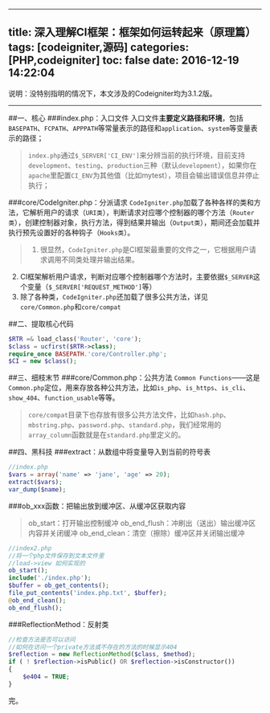 
---
title: 深入理解CI框架：框架如何运转起来（原理篇）
tags: [codeigniter,源码]
categories: [PHP,codeigniter]
toc: false
date: 2016-12-19 14:22:04
---

说明：没特别指明的情况下，本文涉及的Codeigniter均为3.1.2版。

---

##一、核心
###index.php：入口文件
入口文件**主要定义路径和环境**，包括``BASEPATH``、``FCPATH``、``APPPATH``等常量表示的路径和``application``、``system``等变量表示的路径；
    
>``index.php``通过``$_SERVER['CI_ENV']``来分辨当前的执行环境，目前支持``development``、``testing``、``production``三种（默认``development``），如果你在``apache``里配置``CI_ENV``为其他值（比如mytest），项目会输出错误信息并停止执行；
    
###core/CodeIgniter.php：分派请求
``CodeIgniter.php``加载了各种各样的类和方法，它解析用户的请求（``URI类``），判断请求对应哪个控制器的哪个方法（``Router类``），创建控制器对象，执行方法，得到结果并输出（``Output类``），期间还会加载并执行预先设置好的各种钩子（``Hooks类``）。

>1. 很显然，``CodeIgniter.php``是CI框架最重要的文件之一，它根据用户请求调用不同类处理并输出结果。
2. CI框架解析用户请求，判断对应哪个控制器哪个方法时，主要依据``$_SERVER``这个变量（``$_SERVER['REQUEST_METHOD']``等）
3. 除了各种类，``CodeIgniter.php``还加载了很多公共方法，详见``core/Common.php``和``core/compat``

##二、提取核心代码
```php
$RTR =& load_class('Router', 'core');
$class = ucfirst($RTR->class);
require_once BASEPATH.'core/Controller.php';
$CI = new $class();
```

##三、细枝末节
###core/Common.php：公共方法
``Common Functions``——这是``Common.php``定位，用来存放各种公共方法，比如``is_php``、``is_https``、``is_cli``、``show_404``、``function_usable``等等。
>``core/compat``目录下也存放有很多公共方法文件，比如``hash.php``、``mbstring.php``、``password.php``、``standard.php``，我们经常用的``array_column``函数就是在``standard.php``里定义的。

##四、黑科技
###extract：从数组中将变量导入到当前的符号表
```php
//index.php
$vars = array('name' => 'jane', 'age' => 20);
extract($vars);
var_dump($name);
```
###ob_xxx函数：把输出放到缓冲区、从缓冲区获取内容
>ob_start：打开输出控制缓冲
ob_end_flush：冲刷出（送出）输出缓冲区内容并关闭缓冲
ob_end_clean：清空（擦除）缓冲区并关闭输出缓冲
```php
//index2.php
//将一个php文件保存到文本文件里
//load->view 如何实现的
ob_start();
include('./index.php');
$buffer = ob_get_contents();
file_put_contents('index.php.txt', $buffer);
@ob_end_clean();
ob_end_flush();
```

###ReflectionMethod：反射类
```php
//检查方法是否可以访问
//如何在访问一个private方法或不存在的方法的时候显示404
$reflection = new ReflectionMethod($class, $method);
if ( ! $reflection->isPublic() OR $reflection->isConstructor())
{
    $e404 = TRUE;
}
```

完。